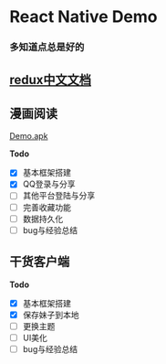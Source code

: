 # React Native Demo
### 多知道点总是好的

## [redux中文文档](http://cn.redux.js.org/docs/react-redux/api.html)
## 漫画阅读
[Demo.apk]()

**Todo**
- [x] 基本框架搭建
- [x] QQ登录与分享
- [ ] 其他平台登陆与分享
- [ ] 完善收藏功能
- [ ] 数据持久化
- [ ] bug与经验总结
 
## 干货客户端
**Todo**
- [x] 基本框架搭建
- [x] 保存妹子到本地
- [ ] 更换主题
- [ ] UI美化
- [ ] bug与经验总结
